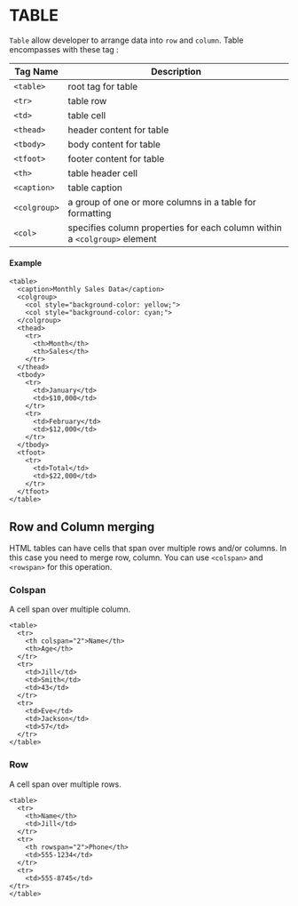 # TABLE

`Table` allow developer to arrange data into `row` and `column`.
Table encompasses with these tag :

| Tag Name      | Description |
| ------------- | ----------- |
| `<table>`     | root tag for table         |
| `<tr>`        | table row                  |
| `<td>`        | table cell                 |
| `<thead>`     | header content for table   |
| `<tbody>`     | body content for table     |
| `<tfoot>`     | footer content for table   |
| `<th>`        | table header cell          |
| `<caption>`   | table caption              |
| `<colgroup>`  | a group of one or more columns in a table for formatting |
| `<col>`       | specifies column properties for each column within a `<colgroup>` element |


#### Example

```
<table>
  <caption>Monthly Sales Data</caption>
  <colgroup>
    <col style="background-color: yellow;">
    <col style="background-color: cyan;">
  </colgroup>
  <thead>
    <tr>
      <th>Month</th>
      <th>Sales</th>
    </tr>
  </thead>
  <tbody>
    <tr>
      <td>January</td>
      <td>$10,000</td>
    </tr>
    <tr>
      <td>February</td>
      <td>$12,000</td>
    </tr>
  </tbody>
  <tfoot>
    <tr>
      <td>Total</td>
      <td>$22,000</td>
    </tr>
  </tfoot>
</table>
```


## Row and Column merging 

HTML tables can have cells that span over multiple rows and/or columns. In this case you need to merge row, column. 
You can use `<colspan>` and `<rowspan>` for this operation.

### Colspan

A cell span over multiple column. 

```
<table>
  <tr>
    <th colspan="2">Name</th>
    <th>Age</th>
  </tr>
  <tr>
    <td>Jill</td>
    <td>Smith</td>
    <td>43</td>
  </tr>
  <tr>
    <td>Eve</td>
    <td>Jackson</td>
    <td>57</td>
  </tr>
</table>
```

### Row

A cell span over multiple rows.

```
<table>
  <tr>
    <th>Name</th>
    <td>Jill</td>
  </tr>
  <tr>
    <th rowspan="2">Phone</th>
    <td>555-1234</td>
  </tr>
  <tr>
    <td>555-8745</td>
</tr>
</table>
```
